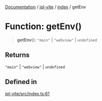 [Documentation](../../../packages.md) / [jpl-vite](../../index.md) / [index](../index.md) / getEnv

# Function: getEnv()

> **getEnv**(): `"main"` \| `"webview"` \| `undefined`

## Returns

`"main"` \| `"webview"` \| `undefined`

## Defined in

[jpl-vite/src/index.ts:61](https://github.com/rxliuli/joplin-utils/blob/856dd8cbf75fe71932485581a99ca0e4ebcdd5e8/packages/jpl-vite/src/index.ts#L61)
